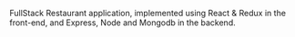 FullStack Restaurant application, implemented using React & Redux in the front-end, and Express, Node and Mongodb in the backend.
